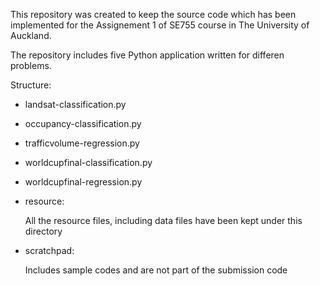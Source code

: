 This repository was created to keep the source code which has been implemented for the Assignement 1 of SE755 course in The University of Auckland.

The repository includes five Python application written for differen problems.

Structure:
- landsat-classification.py

- occupancy-classification.py	

- trafficvolume-regression.py	

- worldcupfinal-classification.py	

- worldcupfinal-regression.py

- resource:

  All the resource files, including data files have been kept under this directory

- scratchpad:

  Includes sample codes and are not part of the submission code

